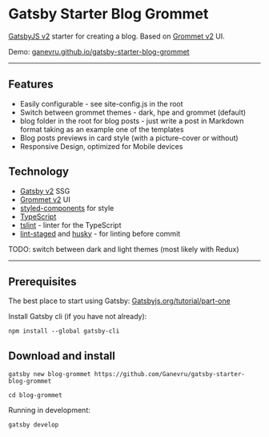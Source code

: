 # Gatsby Starter Blog Grommet

[GatsbyJS v2](https://www.gatsbyjs.org/) starter for creating a blog. Based on [Grommet v2](https://v2.grommet.io/) UI.

Demo: [ganevru.github.io/gatsby-starter-blog-grommet](https://ganevru.github.io/gatsby-starter-blog-grommet/)

---

## Features

- Easily configurable - see site-config.js in the root
- Switch between grommet themes - dark, hpe and grommet (default)
- blog folder in the root for blog posts - just write a post in Markdown format taking as an example one of the templates
- Blog posts previews in card style (with a picture-cover or without)
- Responsive Design, optimized for Mobile devices

## Technology

- [Gatsby v2](https://www.gatsbyjs.org/) SSG
- [Grommet v2](https://v2.grommet.io/) UI
- [styled-components](https://www.styled-components.com) for style
- [TypeScript](https://typescriptlang.org)
- [tslint](https://palantir.github.io/tslint/) - linter for the TypeScript
- [lint-staged](https://github.com/okonet/lint-staged) and [husky](https://github.com/typicode/husky) - for linting before commit

TODO:
switch between dark and light themes (most likely with Redux)

---

## Prerequisites

The best place to start using Gatsby: [Gatsbyjs.org/tutorial/part-one](https://www.gatsbyjs.org/tutorial/part-one)

Install Gatsby cli (if you have not already):

```text
npm install --global gatsby-cli
```

## Download and install

```text
gatsby new blog-grommet https://github.com/Ganevru/gatsby-starter-blog-grommet
```

```text
cd blog-grommet
```

Running in development:

```text
gatsby develop
```
